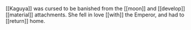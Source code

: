 [[Kaguya]] was cursed to be banished from the [[moon]] and [[develop]] [[material]] attachments. She fell in love [[with]] the Emperor, and had to [[return]] home.